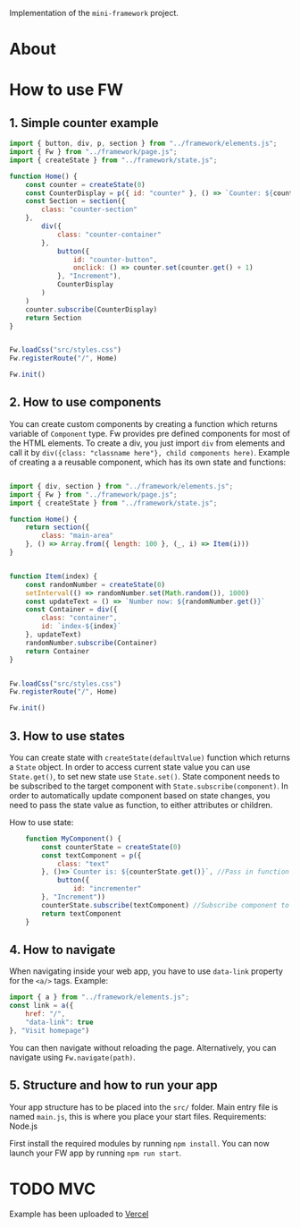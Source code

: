 Implementation of the `mini-framework` project.
# About
 
# How to use FW

## 1. Simple counter example

```javascript
import { button, div, p, section } from "../framework/elements.js";
import { Fw } from "../framework/page.js";
import { createState } from "../framework/state.js";

function Home() {
    const counter = createState(0)
    const CounterDisplay = p({ id: "counter" }, () => `Counter: ${counter.get()}`)
    const Section = section({
        class: "counter-section"
    },
        div({
            class: "counter-container"
        },
            button({
                id: "counter-button",
                onclick: () => counter.set(counter.get() + 1)
            }, "Increment"),
            CounterDisplay
        )
    )
    counter.subscribe(CounterDisplay)
    return Section
}


Fw.loadCss("src/styles.css")
Fw.registerRoute("/", Home)

Fw.init()

```

## 2. How to use components
You can create custom components by creating a function which returns variable of `Component` type. Fw provides pre defined components for most of the HTML elements. To create a div, you just import `div` from elements and call it by `div({class: "classname here"}, child components here)`. Example of creating a a reusable component, which has its own state and functions: 
```javascript

import { div, section } from "../framework/elements.js";
import { Fw } from "../framework/page.js";
import { createState } from "../framework/state.js";

function Home() {
    return section({
        class: "main-area"
    }, () => Array.from({ length: 100 }, (_, i) => Item(i)))
}


function Item(index) {
    const randomNumber = createState(0)
    setInterval(() => randomNumber.set(Math.random()), 1000)
    const updateText = () => `Number now: ${randomNumber.get()}`
    const Container = div({
        class: "container",
        id: `index-${index}`
    }, updateText)
    randomNumber.subscribe(Container)
    return Container
}


Fw.loadCss("src/styles.css")
Fw.registerRoute("/", Home)

Fw.init()

```
## 3. How to use states

You can create state with `createState(defaultValue)` function which returns a `State` object. In order to access current state value you can use `State.get()`, to set new state use `State.set()`. State component needs to be subscribed to the target component with `State.subscribe(component)`. In order to automatically update component based on state changes, you need to pass the state value as function, to either attributes or children.
<br>

How to use state: 
```javascript
    function MyComponent() {
        const counterState = createState(0)
        const textComponent = p({
            class: "text"
        }, ()=>`Counter is: ${counterState.get()}`, //Pass in function with return value when you need data to change dynamically after updates. You can use it in attributes and children.
            button({
                id: "incrementer"
        }, "Increment"))
        counterState.subscribe(textComponent) //Subscribe component to the state updates
        return textComponent
    }
```

## 4. How to navigate
When navigating inside your web app, you have to use `data-link` property for the `<a/>` tags. Example: 
```javascript
import { a } from "../framework/elements.js";
const link = a({
    href: "/",
    "data-link": true
}, "Visit homepage")
```
You can then navigate without reloading the page. Alternatively, you can navigate using `Fw.navigate(path)`.


## 5. Structure and how to run your app
Your app structure has to be placed into the `src/` folder. Main entry file is named `main.js`, this is where you place your start files.
Requirements: Node.js

First install the required modules by running ``npm install``.
You can now launch your FW app by running ``npm run start``.

# TODO MVC

Example has been uploaded to [Vercel](https://mini-framework-chi.vercel.app/)
